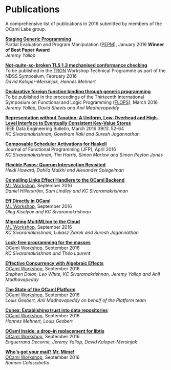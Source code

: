 # Publications

A comprehensive list of publications in 2016 submitted by members of the OCaml Labs group.

**[Staging Generic Programming](http://conf.researchr.org/track/POPL-2016/pepm-2016-main#modal-phid_fbe1aa3933f598dafd43a3416f4b5e3f)**  
Partial Evaluation and Program Manipulation ([PEPM](http://conf.researchr.org/track/POPL-2016/pepm-2016-main)), January 2016
**Winner of Best Paper Award**  
_Jeremy Yallop_

**[Not-quite-so-broken TLS 1.3 mechanised conformance checking](https://www.cl.cam.ac.uk/~hm519/tron.pdf)**  
To be published in the [TRON](http://www.internetsociety.org/events/ndss-symposium-2016/tls-13-ready-or-not-tron-workshop-programme) Workshop Technical Programme as part of the NDSS Symposium, February 2016  
_David Kaloper-Mersinjak, Hannes Mehnert_

**[Declarative foreign function binding through generic programming](http://ocamllabs.github.io/ocaml-ctypes/ctypes.pdf)**  
To be published in the proceedings of the Thirteenth International Symposium on Functional and Logic Programming ([FLOPS](http://www.info.kochi-tech.ac.jp/FLOPS2016/)), March 2016  
_Jeremy Yallop, David Sheets and Anil Madhavapeddy_

**[Representation without Taxation: A Uniform, Low-Overhead and High-Level Interface to Eventually Consistent Key-Value Stores](http://kcsrk.info/papers/quelea_ieee16.pdf)**  
IEEE Data Engineering Bulletin, March 2016 39(1): 52-64  
_KC Sivaramakrishnan, Gowtham Kaki and Suresh Jagannathan_

**[Composable Scheduler Activations for Haskell](http://kcsrk.info/papers/schedact_jfp16.pdf)**  
Journal of Functional Programming (JFP), April 2016  
_KC Sivaramakrishnan, Tim Harris, Simon Marlow and Simon Peyton Jones_

**[Flexible Paxos: Quorum Intersection Revisited](https://arxiv.org/pdf/1608.06696v1.pdf)**  
_Heidi Howard, Dahlia Malkhi and Alexander Spiegelman_

**[Compiling Links Effect Handlers to the OCaml Backend](http://kcsrk.info/papers/links_ocaml_ml16.pdf)**  
[ML Workshop](http://www.mlworkshop.org/ml2016/cfp), September 2016  
_Daniel Hillerström, Sam Lindley and KC Sivaramakrishnan_

**[Eff Directly in OCaml](http://kcsrk.info/papers/eff_ocaml_ml16.pdf)**  
[ML Workshop](http://www.mlworkshop.org/ml2016/cfp), September 2016  
_Oleg Kiselyov and KC Sivaramakrishnan_

**[Migrating MultiMLton to the Cloud](http://kcsrk.info/papers/mmcloud_mlw13.pdf)**  
[ML Workshop](http://www.mlworkshop.org/ml2016/cfp), September 2016  
_KC Sivaramakrishnan, Lukasz Ziarek and Suresh Jagannathan_

**[Lock-free programming for the masses](http://kcsrk.info/papers/reagents_ocaml16.pdf0)**  
[OCaml Workshop](https://ocaml.org/meetings/ocaml/2016/), September 2016  
_KC Sivaramakrishnan and Théo Laurent_

**[Effective Concurrency with Algebraic Effects](http://kcsrk.info/papers/effects_ocaml15.pdf)**  
[OCaml Workshop](https://ocaml.org/meetings/ocaml/2016/), September 2016  
_Stephen Dolan, Leo White, KC Sivaramakrishnan, Jeremy Yallop and Anil Madhavapeddy_

**[The State of the OCaml Platform](http://www.ocamlpro.com/wp-content/uploads/2016/08/2016_OUD_gesbert_madhavapeddy.pdf)**  
[OCaml Workshop](https://ocaml.org/meetings/ocaml/2016/), September 2016  
_Louis Gesbert, Anil Madhavapeddy on behalf of the Platform team_

**[Conex: Establishing trust into data repositories](https://github.com/hannesm/conex-paper/raw/master/paper.pdf)**  
[OCaml Workshop](https://ocaml.org/meetings/ocaml/2016/), September 2016  
_Hannes Mehnert, Louis Gesbert_

**[OCaml Inside: a drop-in replacement for libtls](https://www.cl.cam.ac.uk/~jdy22/papers/ocaml-inside-a-drop-in-replacement-for-libtls.pdf)**  
[OCaml Workshop](https://ocaml.org/meetings/ocaml/2016/), September 2016  
_Enguerrand Decorne, Jeremy Yallop, David Kaloper-Mersinjak_  

**[Who's got your mail? Mr. Mime!](http://din.osau.re/mrmime.pdf)**  
[OCaml Workshop](https://ocaml.org/meetings/ocaml/2016/), September 2016  
_Romain Calascibetta_  
